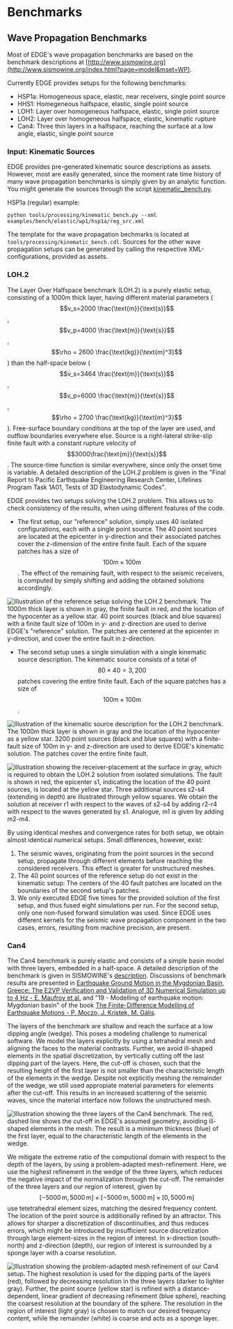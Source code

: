 # Benchmarks
## Wave Propagation Benchmarks
Most of EDGE's wave propagation benchmarks are based on the benchmark descriptions at [http://www.sismowine.org](http://www.sismowine.org/index.html?page=model&mset=WP).

Currently EDGE provides setups for the following benchmarks:
 * HSP1a: Homogeneous space, elastic, near receivers, single point source
 * HHS1: Homegeneous halfspace, elastic, single point source
 * LOH1: Layer over homogeneous halfspace, elastic, single point source
 * LOH2: Layer over homogeneous halfspace, elastic, kinematic rupture
 * Can4: Three thin layers in a halfspace, reaching the surface at a low angle, elastic, single point source

### Input: Kinematic Sources
EDGE provides pre-generated kinematic source descriptions as assets.
However, most are easily generated, since the moment rate time history of many wave propagation benchmarks is simply given by an analytic function.
You might generate the sources through the script [kinematic_bench.py]({{book.edge_git}}/tree/master/tools/processing/kinematic_bench.py).

HSP1a (regular) example:
```
python tools/processing/kinematic_bench.py --xml examples/bench/elastic/wp1/hsp1a/reg_src.xml
```
The template for the wave propagation bechmarks is located at `tools/processing/kinematic_bench.cdl`.
Sources for the other wave propagation setups can be generated by calling the respective XML-configurations, provided as assets.

### LOH.2
The Layer Over Halfspace benchmark (LOH.2) is a purely elastic setup, consisting of a 1000m thick layer, having different material parameters ($$v_s=2000 \frac{\text{m}}{\text{s}}$$, $$v_p=4000 \frac{\text{m}}{\text{s}}$$, $$\rho = 2600 \frac{\text{kg}}{\text{m}^3}$$) than the half-space below ($$v_s=3464 \frac{\text{m}}{\text{s}}$$, $$v_p=6000 \frac{\text{m}}{\text{s}}$$, $$\rho = 2700 \frac{\text{kg}}{\text{m}^3}$$).
Free-surface boundary conditions at the top of the layer are used, and outflow boundaries everywhere else.
Source is a right-lateral strike-slip finite fault with a constant rupture velocity of $$3000\frac{\text{m}}{\text{s}}$$.
The source-time function is similar everywhere, since only the onset time is variable.
A detailed description of the LOH.2 problem is given in the "Final Report to Pacific Earthquake Engineering Research Center, Lifelines Program Task 1A01, Tests of 3D Elastodynamic Codes".

EDGE provides two setups solving the LOH.2 problem.
This allows us to check consistency of the results, when using different features of the code.

* The first setup, our "reference" solution, simply uses 40 isolated configurations, each with a single point source.
The 40 point sources are located at the epicenter in y-direction and their associated patches cover the z-dimension of the entire finite fault.
Each of the square patches has a size of $$100\text{m}\times 100\text{m}$$.
The effect of the remaining fault, with respect to the seismic receivers, is computed by simply shifting and adding the obtained solutions accordingly.

![Illustration of the reference setup solving the LOH.2 benchmark. The 1000m thick layer is shown in gray, the finite fault in red, and the location of the hypocenter as a yellow star. 40 point sources (black and blue squares) with a finite fault size of 100m in y- and z-direction are used to derive EDGE's "reference" solution. The patches are centered at the epicenter in y-direction, and cover the entire fault in z-direction.](gfx/loh2_single.svg)

* The second setup uses a single simulation with a single kinematic source description.
The kinematic source consists of a total of $$80 \times 40 = 3,200$$ patches covering the entire finite fault.
Each of the square patches has a size of $$100\text{m}\times 100\text{m}$$.

![Illustration of the kinematic source description for the LOH.2 benchmark. The 1000m thick layer is shown in gray and the location of the hypocenter as a yellow star. 3200 point sources (black and blue squares) with a finite-fault size of 100m in y- and z-direction are used to derive EDGE's kinematic solution. The patches cover the entire finite fault.](gfx/loh2_kinematic.svg)

![Illustration showing the receiver-placement at the surface in gray, which is required to obtain the LOH.2 solution from isolated simulations. The fault is shown in red, the epicenter s1, indicating the location of the 40 point sources, is located at the yellow star. Three additional sources s2-s4 (extending in depth) are illustrated through yellow squares. We obtain the solution at receiver r1 with respect to the waves of s2-s4 by adding r2-r4 with respect to the waves generated by s1. Analogue, m1 is given by adding m2-m4.](gfx/loh2_recvs_to_srcs.svg)

By using identical meshes and convergence rates for both setup, we obtain almost identical numerical setups.
Small differences, however, exist:
1. The seismic waves, originating from the point sources in the second setup, propagate through different elements before reaching the considered receivers.
This effect is greater for unstructured meshes.
2. The 40 point sources of the reference setup do not exist in the kinematic setup: The centers of the 40 fault patches are located on the boundaries of the second setup's patches.
3. We only executed EDGE five times for the provided solution of the first setup, and thus fused eight simulations per run.
For the second setup, only one non-fused forward simulation was used.
Since EDGE uses different kernels for the seismic wave propagation component in the two cases, errors, resulting from machine precision, are present.

### Can4
The Can4 benchmark is purely elastic and consists of a simple basin model with three layers, embedded in a half-space.
A detailed description of the benchmark is given in SISMOWINE's [description](http://www.sismowine.org/model/E2VP_Can4.pdf).
Discussions of benchmark results are presented in [Earthquake Ground Motion in the Mygdonian Basin, Greece: The E2VP Verification and Validation of 3D Numerical Simulation up to 4 Hz - E. Maufroy et al.](http://www.bssaonline.org/content/105/3/1398.full) and "19 - Modelling of earthquake motion: Mygdonian basin" of the book [The Finite-Difference Modelling of Earthquake Motions - P. Moczo, J. Kristek, M. Gális](https://doi.org/10.1017/CBO9781139236911.002).

The layers of the benchmark are shallow and reach the surface at a low dipping angle (wedge).
This poses a modeling challenge to numerical software.
We model the layers explicitly by using a tetrahedral mesh and aligning the faces to the material contrasts.
Further, we avoid ill-shaped elements in the spatial discretization, by vertically cutting off the last dipping part of the layers.
Here, the cut-off is chosen, such that the resulting height of the first layer is not smaller than the characteristic length of the elements in the wedge.
Despite not explicitly meshing the remainder of the wedge, we still used appropiate material parameters for elements after the cut-off.
This results in an increased scattering of the seismic waves, since the material interface now follows the unstructured mesh.

![Illustration showing the three layers of the Can4 benchmark. The red, dashed line shows the cut-off in EDGE's assumed geometry, avoiding ill-shaped elements in the mesh. The result is a minimum thickness (blue) of the first layer, equal to the characteristic length of the elements in the wedge.](gfx/can4_basin.svg)

We mitigate the extreme ratio of the computional domain with respect to the depth of the layers, by using a problem-adapted mesh-refinement.
Here, we use the highest refinement in the wedge of the three layers, which reduces the negative impact of the normalization through the cut-off.
The remainder of the three layers and our region of interest, given by $$[-5000\,\text{m},5000\,\text{m}]\times[-5000\,\text{m},5000\,\text{m}]\times[0,5000\,\text{m}]$$ use tetetrahedral element sizes, matching the desired frequency content.
The location of the point source is additionally refined by an attractor.
This allows for sharper a discretization of discontinuities, and thus reduces errors, which might be introduced by insufficient source discretization through large element-sizes in the region of interest.
In x-direction (south-north) and z-direction (depth), our region of interest is surrounded by a sponge layer with a coarse resolution.

![Illustration showing the problem-adapted mesh refinement of our Can4 setup. The highest resolution is used for the dipping parts of the layers (red), followed by decreasing resolution in the three layers (darker to lighter gray). Further, the point source (yellow star) is refined with a distance-dependent, linear gradient of decreasing refinement (blue sphere), reaching the coarsest resolution at the boundary of the sphere. The resolution in the region of interest (light gray) is chosen to match our desired frequency content, while the remainder (white) is coarse and acts as a sponge layer.](gfx/can4_ref.svg)
